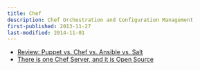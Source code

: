 ```yaml
---
title: Chef
description: Chef Orchestration and Configuration Management
first-published: 2013-11-27
last-modified: 2014-11-01
---
```


*   [Review: Puppet vs. Chef vs. Ansible vs. Salt][1]
*   [There is one Chef Server, and it is Open Source][2]

<!-- Links -->
[1]: http://www.infoworld.com/d/data-center/review-puppet-vs-chef-vs-ansible-vs-salt-231308 "Review: Puppet vs. Chef vs. Ansible vs. Salt"
[2]: https://web.archive.org/web/20140911044700/https://www.getchef.com/blog/2014/09/08/there-is-one-chef-server-and-it-is-open-source/ "There is one Chef Server, and it is Open Source"
